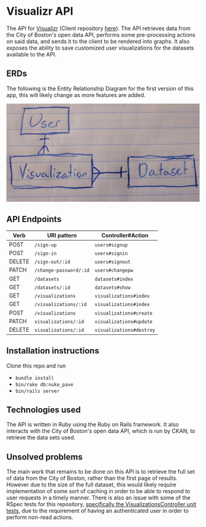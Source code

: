 # Visualizr API

The API for [Visualizr](https://sofistication.github.io/visualizr) (Client repository [here](https://github.com/Sofistication/visualizr)). The API retrieves data from the City of Boston's open data API, performs some pre-processing actions on said data, and sends it to the client to be rendered into graphs. It also exposes the ability to save customized user visualizations for the datasets available to the API.

## ERDs

The following is the Entity Relationship Diagram for the first version of this app, this will likely change as more features are added.

![ERDs version 1](erdv1.jpg)

## API Endpoints

| Verb | URI pattern | Controller#Action |
|--|--|--|
| POST | `/sign-up` |	`users#signup` |
| POST | `/sign-in` |	`users#signin` |
| DELETE | `/sign-out/:id` |	`users#signout` |
| PATCH |	`/change-password/:id` |	`users#changepw` |
| GET | `/datasets` | `datasets#index` |
| GET | `/datasets/:id` | `datasets#show` |
| GET | `/visualizations` | `visualizations#index` |
| GET | `/visualizations/:id` | `visualizations#index` |
| POST | `/visualizations` | `visualizations#create` |
| PATCH | `visualizations/:id` | `visualizations#update` |
| DELETE | `visualizations/:id` | `visualizations#destroy` |

## Installation instructions

Clone this repo and run

- `bundle install`
- `bin/rake db:nuke_pave`
- `bin/rails server`

## Technologies used

The API is written in Ruby using the Ruby on Rails framework. It also interacts with the City of Boston's open data API, which is run by CKAN, to retrieve the data sets used.

## Unsolved problems

The main work that remains to be done on this API is to retrieve the full set of data from the City of Boston, rather than the first page of results. However due to the size of the full dataset, this would likely require implementation of some sort of caching in order to be able to respond to user requests in a timely manner. There is also an issue with some of the RSpec tests for this repository, [specifically the VisualizationsController unit tests](https://github.com/Sofistication/visualizr-api/issues/5), due to the requirement of having an authenticated user in order to perform non-read actions.
